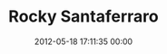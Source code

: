 ---
title: "Rocky Santaferraro"
date: 2012-05-18 17:11:35 00:00
permalink: /rsantaferraro
twitter: "RSantaferraro"
likes: [100,277,53,278,279,134,300,567,607,627,639,702,735,807,583,1012,1028,1046,1060,1096,1100,1101,1127,1420,1461,1639]
id: 368
gravatar: "http://www.gravatar.com/avatar/ff7ad753d735916b4b00fa7045acea01"
---